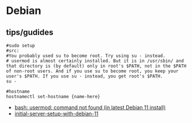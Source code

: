 # Debian

## tips/gudides

```shell
#sudo setup
#src: 
#You probably used su to become root. Try using su - instead.
# usermod is almost certainly installed. But it is in /usr/sbin/ and that directory is (by default) only in root's $PATH, not in the $PATH of non-root users. And if you use su to become root, you keep your user's $PATH. If you use su - instead, you get root's $PATH.
su -

#hostname
hostnamectl set-hostname {name-here}
```

* [bash: usermod: command not found (in latest Debian 11 install)](https://www.reddit.com/r/linuxquestions/comments/pcfjo6/bash_usermod_command_not_found_in_latest_debian/)
* [initial-server-setup-with-debian-11](https://www.digitalocean.com/community/tutorials/initial-server-setup-with-debian-11)
